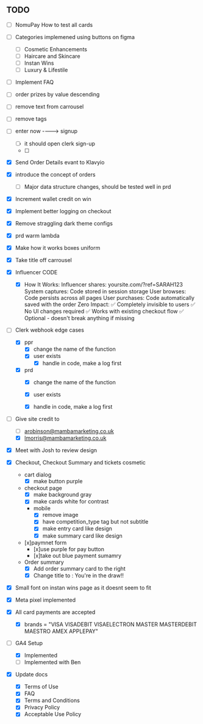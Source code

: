 ## TODO

- [ ] NomuPay How to test all cards
- [ ] Categories implemened using buttons on figma
  - [ ] Cosmetic Enhancements
  - [ ] Haircare and Skincare
  - [ ] Instan Wins
  - [ ] Luxury & Lifestile
- [ ] Implement FAQ
- [ ] order prizes by value descending 
- [ ] remove text from carrousel
- [ ] remove tags
- [ ] enter now ----> signup 
  - [ ] it should open clerk sign-up
  - [ ] 
- [x] Send Order Details evant to Klavyio

- [x] introduce the concept of orders
  - [ ] Major data structure changes, should be tested well in prd
- [x] Increment wallet credit on win
- [x] Implement better logging on checkout
- [x] Remove straggling dark theme configs
- [x] prd warm lambda
- [x] Make how it works boxes uniform
- [x] Take title off carrousel
- [x] Influencer CODE
  - [x] How It Works:
    Influencer shares: yoursite.com/?ref=SARAH123
    System captures: Code stored in session storage
    User browses: Code persists across all pages
    User purchases: Code automatically saved with the order
    Zero Impact:
    ✅ Completely invisible to users
    ✅ No UI changes required
    ✅ Works with existing checkout flow
    ✅ Optional - doesn't break anything if missing
- [ ] Clerk webhook edge cases
  - [x] ppr
    - [x] change the name of the function
    - [x] user exists
      - [x] handle in code, make a log first
  - [x] prd
    - [x] change the name of the function
    - [x] user exists
    - [x] handle in code, make a log first



- [ ] Give site credit to 
  - [ ] arobinson@mambamarketing.co.uk
  - [x] lmorris@mambamarketing.co.uk
- [x] Meet with Josh to review design
- [x] Checkout, Checkout Summary and tickets cosmetic
  - cart dialog
    - [x] make button purple 
  - checkout page
    - [x] make background gray
    - [x] make cards white for contrast
  
    - mobile
      - [x] remove image
      - [x] have competition_type tag but not subtitle
      - [x] make entry card like design
      - [x] make summary card like design
  
  - [x]paymnet form
    - [x]use purple for pay button
    - [x]take out blue payment sumamry 
  - Order summary
    - [x] Add order summary card to the right
    - [x] Change title to : You're in the draw!!
- [x] Small font on instan wins page as it doesnt seem to fit
- [x] Meta pixel implemented
- [x] All card payments are accepted
  - [x] brands = "VISA VISADEBIT VISAELECTRON MASTER MASTERDEBIT MAESTRO AMEX APPLEPAY" 
- [ ] GA4 Setup
  - [x] Implemented
  - [ ] Implemented with Ben
- [x] Update docs
  - [x] Terms of Use
  - [x] FAQ
  - [x] Terms and Conditions
  - [x] Privacy Policy
  - [x] Acceptable Use Policy

